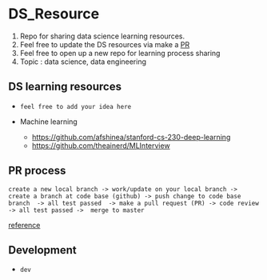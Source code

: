 # DS_Resource

1. Repo for sharing data science learning resources. 
2. Feel free to update the DS resources via make a [PR](https://github.com/DataStudySquad/DS_Resource/pulls)
3. Feel free to open up a new repo for learning process sharing 
4. Topic : data science, data engineering 


## DS learning resources
- `feel free to add your idea here`

- Machine learning 
	- https://github.com/afshinea/stanford-cs-230-deep-learning
	- https://github.com/theainerd/MLInterview

## PR process 
```
create a new local branch -> work/update on your local branch -> create a branch at code base (github) -> push change to code base branch  -> all test passed  -> make a pull request (PR) -> code review  -> all test passed ->  merge to master  

```
[reference](https://github.com/DataStudySquad/DS_Resource/blob/master/commit_to_github.md)

## Development 
- `dev `